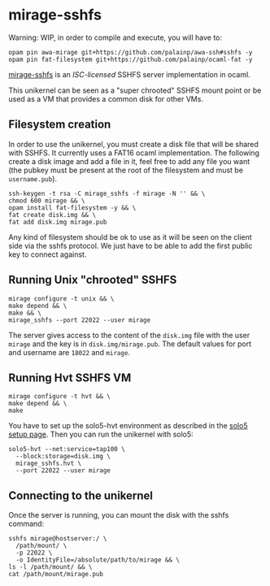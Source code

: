 # mirage-sshfs

Warning: WIP, in order to compile and execute, you will have to:
```
opam pin awa-mirage git+https://github.com/palainp/awa-ssh#sshfs -y
opam pin fat-filesystem git+https://github.com/palainp/ocaml-fat -y
```

[mirage-sshfs](https://github.com/palainp/mirage-sshfs) is an
_ISC-licensed_ SSHFS server implementation in ocaml.

This unikernel can be seen as a "super chrooted" SSHFS mount
point or be used as a VM that provides a common disk for other
VMs.

## Filesystem creation
In order to use the unikernel, you must create a disk file that
will be shared with SSHFS. It currently uses a FAT16 ocaml
implementation. The following create a disk image and add a
file in it, feel free to add any file you want (the pubkey must
be present at the root of the filesystem and must be `username.pub`).
```
ssh-keygen -t rsa -C mirage_sshfs -f mirage -N '' && \
chmod 600 mirage && \
opam install fat-filesystem -y && \
fat create disk.img && \
fat add disk.img mirage.pub
```

Any kind of filesystem should be ok to use as it will be seen on the
client side via the sshfs protocol. We just have to be able to add
the first public key to connect against.

## Running Unix "chrooted" SSHFS
```
mirage configure -t unix && \
make depend && \
make && \
mirage_sshfs --port 22022 --user mirage
```

The server gives access to the content of the `disk.img`
file with the user `mirage` and the key is in
`disk.img/mirage.pub`. The default values for port and
username are `18022` and `mirage`.

## Running Hvt SSHFS VM
```
mirage configure -t hvt && \
make depend && \
make
```

You have to set up the solo5-hvt environment as described in the
[solo5 setup page](https://github.com/Solo5/solo5/blob/master/docs/building.md#setting-up).
Then you can run the unikernel with solo5:
```
solo5-hvt --net:service=tap100 \
  --block:storage=disk.img \
  mirage_sshfs.hvt \
  --port 22022 --user mirage
```

## Connecting to the unikernel

Once the server is running, you can mount the disk with the sshfs
command:
```
sshfs mirage@hostserver:/ \
  /path/mount/ \
  -p 22022 \
  -o IdentityFile=/absolute/path/to/mirage && \
ls -l /path/mount/ && \
cat /path/mount/mirage.pub
```
